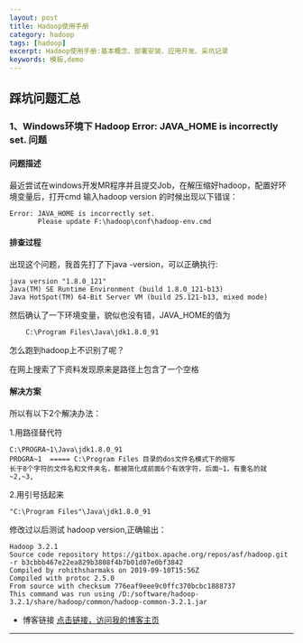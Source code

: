 ```yaml
---
layout: post
title: Hadoop使用手册
category: hadoop
tags: [hadoop]
excerpt: Hadoop使用手册:基本概念、部署安装、应用开发、采坑记录
keywords: 模板,demo
---
```



## 踩坑问题汇总

### 1、Windows环境下 Hadoop Error: JAVA_HOME is incorrectly set. 问题
#### 问题描述
最近尝试在windows开发MR程序并且提交Job，在解压缩好hadoop，配置好环境变量后，打开cmd 输入hadoop version 的时候出现以下错误：

    Error: JAVA_HOME is incorrectly set.
           Please update F:\hadoop\conf\hadoop-env.cmd
#### 排查过程
出现这个问题，我首先打了下java -version，可以正确执行:

    java version "1.8.0_121"
    Java(TM) SE Runtime Environment (build 1.8.0_121-b13)
    Java HotSpot(TM) 64-Bit Server VM (build 25.121-b13, mixed mode)

然后确认了一下环境变量，貌似也没有错，JAVA_HOME的值为

        C:\Program Files\Java\jdk1.8.0_91

怎么跑到hadoop上不识别了呢？

在网上搜索了下资料发现原来是路径上包含了一个空格

#### 解决方案
所以有以下2个解决办法：

1.用路径替代符

    C:\PROGRA~1\Java\jdk1.8.0_91
    PROGRA~1  ===== C:\Program Files 目录的dos文件名模式下的缩写
    长于8个字符的文件名和文件夹名，都被简化成前面6个有效字符，后面~1，有重名的就 ~2,~3,

2.用引号括起来

    "C:\Program Files"\Java\jdk1.8.0_91

修改过以后测试 hadoop version,正确输出：

    Hadoop 3.2.1
    Source code repository https://gitbox.apache.org/repos/asf/hadoop.git -r b3cbbb467e22ea829b3808f4b7b01d07e0bf3842
    Compiled by rohithsharmaks on 2019-09-10T15:56Z
    Compiled with protoc 2.5.0
    From source with checksum 776eaf9eee9c0ffc370bcbc1888737
    This command was run using /D:/software/hadoop-3.2.1/share/hadoop/common/hadoop-common-3.2.1.jar


- 博客链接
[点击链接，访问我的博客主页](https://1327523532.github.io/)
---
